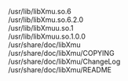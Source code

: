 /usr/lib/libXmu.so.6  
/usr/lib/libXmu.so.6.2.0  
/usr/lib/libXmuu.so.1  
/usr/lib/libXmuu.so.1.0.0  
/usr/share/doc/libXmu  
/usr/share/doc/libXmu/COPYING  
/usr/share/doc/libXmu/ChangeLog  
/usr/share/doc/libXmu/README  
